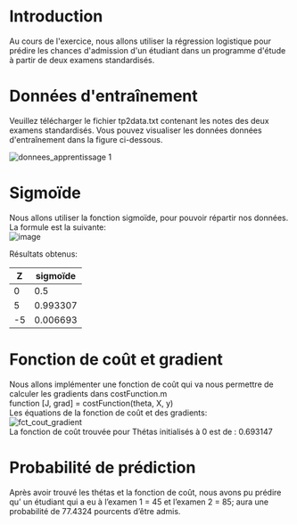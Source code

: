 # Introduction

Au cours de l'exercice, nous allons utiliser la régression logistique pour prédire les chances d'admission d'un étudiant dans un programme d'étude à partir de deux examens standardisés.

# Données d'entraînement

Veuillez télécharger le fichier tp2data.txt contenant les notes des deux examens standardisés.
Vous pouvez visualiser les données données d'entraînement dans la figure ci-dessous.

![donnees_apprentissage 1](https://user-images.githubusercontent.com/26171556/36231499-a0c75560-11b4-11e8-8329-a90da84ab566.png)

# Sigmoïde

Nous allons utiliser la fonction sigmoïde, pour pouvoir répartir nos données.
La formule est la suivante: 
<br /> ![image](https://user-images.githubusercontent.com/26171556/36397884-cee20992-159a-11e8-9517-4463b88fde3c.png)

Résultats obtenus:

Z | sigmoïde
-- | --
0 | 0.5
5 | 0.993307
-5 | 0.006693

# Fonction de coût et gradient

Nous allons implémenter une fonction de coût  qui va nous permettre de calculer les gradients  dans costFunction.m
<br /> function [J, grad] = costFunction(theta, X, y)
<br /> Les équations de la fonction de coût et des gradients:
<br />![fct_cout_gradient](https://user-images.githubusercontent.com/26171556/36398344-0c6569d8-159d-11e8-913a-46bbb8041c87.png)
<br /> La fonction de coût trouvée pour Thétas initialisés à 0 est de : 0.693147

# Probabilité de prédiction

Après avoir trouvé les thétas et la fonction de coût, nous avons pu prédire qu’ un étudiant qui a eu à l’examen 1 = 45 et l’examen 2 = 85; aura une probabilité de 77.4324 pourcents d’être admis.



